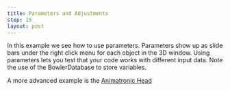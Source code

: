```yaml
---
title: Parameters and Adjustments
step: 15
layout: post
---
```


In this example we see how to use parameters. Parameters show up as slide bars under the right click menu for each object in the 3D window. 
Using parameters lets you test that your code works with different input data. Note the use of the BowlerDatabase to store variables. 

A more advanced example is the <a href="https://gist.github.com/madhephaestus/e67b5f75f23c134af5d5054106e3ec40">Animatronic Head</a>

<script src="https://gist.github.com/madhephaestus/ca2cfbba52c848da45e7.js"></script>


